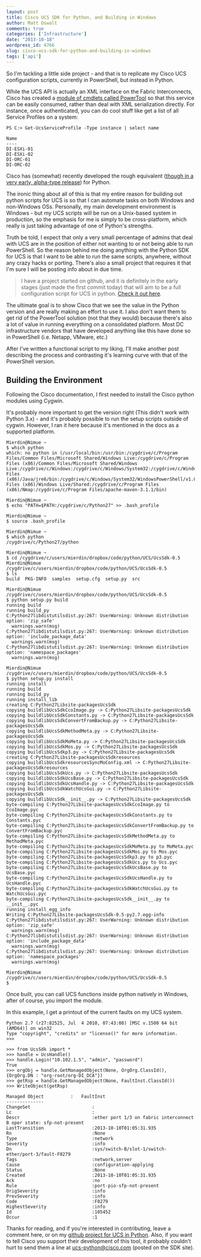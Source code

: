 ```yaml
---
layout: post
title: Cisco UCS SDK for Python, and Building in Windows
author: Matt Oswalt
comments: true
categories: ['Infrastructure']
date: "2013-10-18"
wordpress_id: 4766
slug: cisco-ucs-sdk-for-python-and-building-in-windows
tags: ['api']
---
```



So I'm tackling a little side project - and that is to replicate my Cisco UCS configuration scripts, currently in PowerShell, but instead in Python.

While the UCS API is actually an XML interface on the Fabric Interconnects, Cisco has created a [module of cmdlets called PowerTool](http://developer.cisco.com/web/unifiedcomputing/pshell-download) so that this service can be easily consumed, rather than deal with XML serialization directly. For instance, once authenticated, you can do cool stuff like get a list of all Service Profiles on a system:

    PS C:> Get-UcsServiceProfile -Type instance | select name
    
    Name
    ----
    DI-ESXi-01
    DI-ESXi-02
    DI-ORC-01
    DI-ORC-02

Cisco has (somewhat) recently developed the rough equivalent ([though in a very early, alpha-type release](http://developer.cisco.com/web/unifiedcomputing/sdk)) for Python.

The ironic thing about all of this is that my entire reason for building out python scripts for UCS is so that I can automate tasks on both Windows and non-Windows OSs. Personally, my main development environment is Windows - but my UCS scripts will be run on a Unix-based system in production, so the emphasis for me is simply to be cross-platform, which really is just taking advantage of one of Python's strengths.

Truth be told, I expect that only a very small percentage of admins that deal with UCS are in the position of either not wanting to or not being able to run PowerShell. So the reason behind me doing anything with the Python SDK for UCS is that I want to be able to run the same scripts, anywhere, without any crazy hacks or porting. There's also a small project that requires it that I'm sure I will be posting info about in due time.

> I have a project started on github, and it is definitely in the early stages (just made the first commit today) that will aim to be a full configuration script for UCS in python. [Check it out here](https://github.com/Mierdin/pyUCS-Build).

The ultimate goal is to show Cisco that we see the value in the Python version and are really making an effort to use it. I also don't want them to get rid of the PowerTool solution (not that they would) because there's also a lot of value in running everything on a consolidated platform. Most DC infrastructure vendors that have developed anything like this have done so in PowerShell (i.e. Netapp, VMware, etc.)

After I've written a functional script to my liking, I'll make another post describing the process and contrasting it's learning curve with that of the PowerShell version.

## Building the Environment

Following the Cisco documentation, I first needed to install the Cisco python modules using Cygwin.

It's probably more important to get the version right (This didn't work with Python 3.x) - and it's probably possible to run the setup scripts outside of cygwin. However, I ran it here because it's mentioned in the docs as a supported platform.
    
    Mierdin@Nimue ~
    $ which python
    which: no python in (/usr/local/bin:/usr/bin:/cygdrive/c/Program Files/Common Files/Microsoft Shared/Windows Live:/cygdrive/c/Program Files (x86)/Common Files/Microsoft Shared/Windows Live:/cygdrive/c/Windows:/cygdrive/c/Windows/System32:/cygdrive/c/Windows/system32:/cygdrive/c/Windows:/cygdrive/c/Windows/System32/Wbem:/cygdrive/c/Program Files (x86)/Java/jre6/bin:/cygdrive/c/Windows/System32/WindowsPowerShell/v1.0:/cygdrive/c/Windows/System32/WindowsPowerShell/v1.0:/cygdrive/c/Program Files (x86)/Windows Live/Shared:/cygdrive/c/Program Files (x86)/Nmap:/cygdrive/c/Program Files/apache-maven-3.1.1/bin)
    
    Mierdin@Nimue ~
    $ echo "PATH=$PATH:/cygdrive/c/Python27" >> .bash_profile
    
    Mierdin@Nimue ~
    $ source .bash_profile
    
    Mierdin@Nimue ~
    $ which python
    /cygdrive/c/Python27/python
    
    Mierdin@Nimue ~
    $ cd /cygdrive/c/users/mierdin/dropbox/code/python/UCS/UcsSdk-0.5
    Mierdin@Nimue /cygdrive/c/users/mierdin/dropbox/code/python/UCS/UcsSdk-0.5
    $ ls
    build  PKG-INFO  samples  setup.cfg  setup.py  src
    
    Mierdin@Nimue /cygdrive/c/users/mierdin/dropbox/code/python/UCS/UcsSdk-0.5
    $ python setup.py build
    running build
    running build_py
    C:Python27libdistutilsdist.py:267: UserWarning: Unknown distribution option: 'zip_safe'
      warnings.warn(msg)
    C:Python27libdistutilsdist.py:267: UserWarning: Unknown distribution option: 'include_package_data'
      warnings.warn(msg)
    C:Python27libdistutilsdist.py:267: UserWarning: Unknown distribution option: 'namespace_packages'
      warnings.warn(msg)
    
    Mierdin@Nimue /cygdrive/c/users/mierdin/dropbox/code/python/UCS/UcsSdk-0.5
    $ python setup.py install
    running install
    running build
    running build_py
    running install_lib
    creating C:Python27Libsite-packagesUcsSdk
    copying buildlibUcsSdkCcoImage.py -> C:Python27Libsite-packagesUcsSdk
    copying buildlibUcsSdkConstants.py -> C:Python27Libsite-packagesUcsSdk
    copying buildlibUcsSdkConvertFromBackup.py -> C:Python27Libsite-packagesUcsSdk
    copying buildlibUcsSdkMethodMeta.py -> C:Python27Libsite-packagesUcsSdk
    copying buildlibUcsSdkMoMeta.py -> C:Python27Libsite-packagesUcsSdk
    copying buildlibUcsSdkMos.py -> C:Python27Libsite-packagesUcsSdk
    copying buildlibUcsSdkp3.py -> C:Python27Libsite-packagesUcsSdk
    creating C:Python27Libsite-packagesUcsSdkresources
    copying buildlibUcsSdkresourcesSyncMoConfig.xml -> C:Python27Libsite-packagesUcsSdkresources
    copying buildlibUcsSdkUcs.py -> C:Python27Libsite-packagesUcsSdk
    copying buildlibUcsSdkUcsBase.py -> C:Python27Libsite-packagesUcsSdk
    copying buildlibUcsSdkUcsHandle.py -> C:Python27Libsite-packagesUcsSdk
    copying buildlibUcsSdkWatchUcsGui.py -> C:Python27Libsite-packagesUcsSdk
    copying buildlibUcsSdk__init__.py -> C:Python27Libsite-packagesUcsSdk
    byte-compiling C:Python27Libsite-packagesUcsSdkCcoImage.py to CcoImage.pyc
    byte-compiling C:Python27Libsite-packagesUcsSdkConstants.py to Constants.pyc
    byte-compiling C:Python27Libsite-packagesUcsSdkConvertFromBackup.py to ConvertFromBackup.pyc
    byte-compiling C:Python27Libsite-packagesUcsSdkMethodMeta.py to MethodMeta.pyc
    byte-compiling C:Python27Libsite-packagesUcsSdkMoMeta.py to MoMeta.pyc
    byte-compiling C:Python27Libsite-packagesUcsSdkMos.py to Mos.pyc
    byte-compiling C:Python27Libsite-packagesUcsSdkp3.py to p3.pyc
    byte-compiling C:Python27Libsite-packagesUcsSdkUcs.py to Ucs.pyc
    byte-compiling C:Python27Libsite-packagesUcsSdkUcsBase.py to UcsBase.pyc
    byte-compiling C:Python27Libsite-packagesUcsSdkUcsHandle.py to UcsHandle.pyc
    byte-compiling C:Python27Libsite-packagesUcsSdkWatchUcsGui.py to WatchUcsGui.pyc
    byte-compiling C:Python27Libsite-packagesUcsSdk__init__.py to __init__.pyc
    running install_egg_info
    Writing C:Python27Libsite-packagesUcsSdk-0.5-py2.7.egg-info
    C:Python27libdistutilsdist.py:267: UserWarning: Unknown distribution option: 'zip_safe'
      warnings.warn(msg)
    C:Python27libdistutilsdist.py:267: UserWarning: Unknown distribution option: 'include_package_data'
      warnings.warn(msg)
    C:Python27libdistutilsdist.py:267: UserWarning: Unknown distribution option: 'namespace_packages'
      warnings.warn(msg)
    
    Mierdin@Nimue /cygdrive/c/users/mierdin/dropbox/code/python/UCS/UcsSdk-0.5
    $

Once built, you can call UCS functions inside python natively in Windows, after of course, you import the module.

In this example, I get a printout of the current faults on my UCS system.

    Python 2.7 (r27:82525, Jul  4 2010, 07:43:08) [MSC v.1500 64 bit (AMD64)] on win32
    Type "copyright", "credits" or "license()" for more information.
    >>> 
    
    >>> from UcsSdk import *
    >>> handle = UcsHandle()
    >>> handle.Login("10.102.1.5", "admin", "password")
    True
    >>> orgObj = handle.GetManagedObject(None, OrgOrg.ClassId(), {OrgOrg.DN : "org-root/org-DI_DCA"})
    >>> getRsp = handle.GetManagedObject(None, FaultInst.ClassId())
    >>> WriteObject(getRsp)
    
    Managed Object			:	FaultInst
    --------------
    ChangeSet                       :
    Lc                              :
    Descr                           :ether port 1/3 on fabric interconnect B oper state: sfp-not-present
    LastTransition                  :2013-10-10T01:05:31.935
    Rn                              :None
    Type                            :network
    Severity                        :info
    Dn                              :sys/switch-B/slot-1/switch-ether/port-3/fault-F0279
    Tags                            :network,server
    Cause                           :configuration-applying
    Status                          :None
    Created                         :2013-10-10T01:05:31.935
    Ack                             :no
    Rule                            :port-pio-sfp-not-present
    OrigSeverity                    :info
    PrevSeverity                    :info
    Code                            :F0279
    HighestSeverity                 :info
    Id                              :105452
    Occur                           :1

Thanks for reading, and if you're interested in contributing, leave a comment here, or on my [github project for UCS in Python](https://github.com/Mierdin/pyUCS-Build). Also, if you want to tell Cisco you support their development of this tool, it probably couldn't hurt to send them a line at [ucs-python@cisco.com](mailto:ucs-python@cisco.com) (posted on the SDK site).
